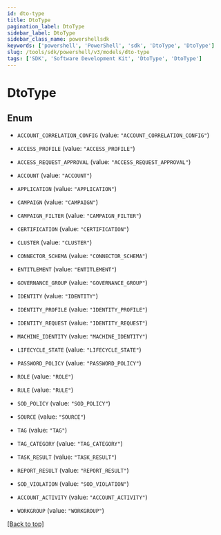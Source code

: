 ```yaml
---
id: dto-type
title: DtoType
pagination_label: DtoType
sidebar_label: DtoType
sidebar_class_name: powershellsdk
keywords: ['powershell', 'PowerShell', 'sdk', 'DtoType', 'DtoType'] 
slug: /tools/sdk/powershell/v3/models/dto-type
tags: ['SDK', 'Software Development Kit', 'DtoType', 'DtoType']
---
```



# DtoType

## Enum


* `ACCOUNT_CORRELATION_CONFIG` (value: `"ACCOUNT_CORRELATION_CONFIG"`)

* `ACCESS_PROFILE` (value: `"ACCESS_PROFILE"`)

* `ACCESS_REQUEST_APPROVAL` (value: `"ACCESS_REQUEST_APPROVAL"`)

* `ACCOUNT` (value: `"ACCOUNT"`)

* `APPLICATION` (value: `"APPLICATION"`)

* `CAMPAIGN` (value: `"CAMPAIGN"`)

* `CAMPAIGN_FILTER` (value: `"CAMPAIGN_FILTER"`)

* `CERTIFICATION` (value: `"CERTIFICATION"`)

* `CLUSTER` (value: `"CLUSTER"`)

* `CONNECTOR_SCHEMA` (value: `"CONNECTOR_SCHEMA"`)

* `ENTITLEMENT` (value: `"ENTITLEMENT"`)

* `GOVERNANCE_GROUP` (value: `"GOVERNANCE_GROUP"`)

* `IDENTITY` (value: `"IDENTITY"`)

* `IDENTITY_PROFILE` (value: `"IDENTITY_PROFILE"`)

* `IDENTITY_REQUEST` (value: `"IDENTITY_REQUEST"`)

* `MACHINE_IDENTITY` (value: `"MACHINE_IDENTITY"`)

* `LIFECYCLE_STATE` (value: `"LIFECYCLE_STATE"`)

* `PASSWORD_POLICY` (value: `"PASSWORD_POLICY"`)

* `ROLE` (value: `"ROLE"`)

* `RULE` (value: `"RULE"`)

* `SOD_POLICY` (value: `"SOD_POLICY"`)

* `SOURCE` (value: `"SOURCE"`)

* `TAG` (value: `"TAG"`)

* `TAG_CATEGORY` (value: `"TAG_CATEGORY"`)

* `TASK_RESULT` (value: `"TASK_RESULT"`)

* `REPORT_RESULT` (value: `"REPORT_RESULT"`)

* `SOD_VIOLATION` (value: `"SOD_VIOLATION"`)

* `ACCOUNT_ACTIVITY` (value: `"ACCOUNT_ACTIVITY"`)

* `WORKGROUP` (value: `"WORKGROUP"`)


[[Back to top]](#) 

